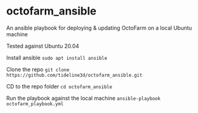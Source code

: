 # octofarm_ansible
An ansible playbook for deploying &amp; updating OctoFarm on a local Ubuntu machine

Tested against Ubuntu 20.04

Install ansible `sudo apt install ansible`

Clone the repo `git clone https://github.com/tideline3d/octofarm_ansible.git`

CD to the repo folder `cd octofarm_ansible`

Run the playbook against the local machine `ansible-playbook octofarm_playbook.yml`